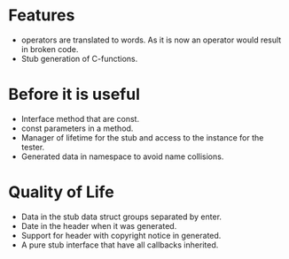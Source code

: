 # Features
 - operators are translated to words. As it is now an operator would result in broken code.
 - Stub generation of C-functions.

# Before it is useful
 - Interface method that are const.
 - const parameters in a method.
 - Manager of lifetime for the stub and access to the instance for the tester.
 - Generated data in namespace to avoid name collisions.

# Quality of Life
 - Data in the stub data struct groups separated by enter.
 - Date in the header when it was generated.
 - Support for header with copyright notice in generated.
 - A pure stub interface that have all callbacks inherited.
